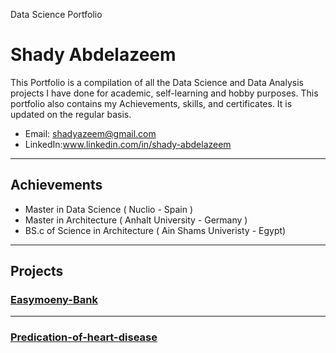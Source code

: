 Data Science Portfolio  
# Shady Abdelazeem 

This Portfolio is a compilation of all the Data Science and Data Analysis projects I have done for academic, self-learning and hobby purposes. This portfolio also contains my Achievements, skills, and certificates. It is updated on the regular basis.

+ Email: shadyazeem@gmail.com
+ LinkedIn:www.linkedin.com/in/shady-abdelazeem 
***
## Achievements
+ Master in Data Science ( Nuclio - Spain ) 
+ Master in Architecture ( Anhalt University - Germany )
+ BS.c of Science in Architecture ( Ain Shams Univeristy - Egypt)
***
## Projects
### [Easymoeny-Bank](https://github.com/shadyazeem/Easymoeny-Onlinebank-)
***
### [Predication-of-heart-disease](https://github.com/shadyazeem/Predication-of-heart-disease)
